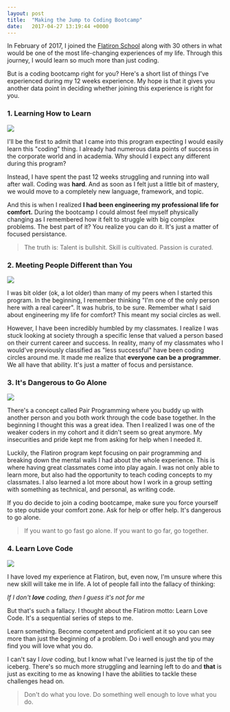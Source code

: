 ```yaml
---
layout: post
title:  "Making the Jump to Coding Bootcamp"
date:   2017-04-27 13:19:44 +0000
---
```


In February of 2017, I joined the [Flatiron School](https://flatironschool.com/) along with 30 others in what would be one of the most life-changing experiences of my life.  Through this journey, I would learn so much more than just coding.

But is a coding bootcamp right for you?  Here's a short list of things I've experienced during my 12 weeks experience.  My hope is that it gives you another data point in deciding whether joining this experience is right for you.

### 1. Learning How to Learn
![](https://media.giphy.com/media/sRWf3Oa9vW6Xu/giphy.gif)

I'll be the first to admit that I came into this program expecting I would easily learn this "coding" thing.  I already had numerous data points of success in the corporate world and in academia.  Why should I expect any different during this program?

Instead, I have spent the past 12 weeks struggling and running into wall after wall.  Coding was **hard**.  And as soon as I felt just a little bit of mastery, we would move to a completely new language, framework, and topic.

And this is when I realized **I had been engineering my professional life for comfort.**  During the bootcamp I could almost feel myself physically changing as I remembered how it felt to struggle with big complex problems.  The best part of it?  You realize you can do it.  It's just a matter of focused persistance.

> The truth is: Talent is bullshit. Skill is cultivated. Passion is curated.


### 2. Meeting People Different than You

![](https://media.giphy.com/media/UloylwFKR4hNK/giphy.gif)

I was bit older (ok, a lot older) than many of my peers when I started this program.  In the beginning, I remember thinking "I'm one of the only person here with a real career".  It was hubris, to be sure.  Remember what I said about engineering my life for comfort?  This meant my social circles as well.

However, I have been incredibly humbled by my classmates.  I realize I was stuck looking at society through a specific lense that valued a person based on their current career and success.  In reality, many of my classmates who I would've previously classified as "less successful" have been coding circles around me.  It made me realize that **everyone can be a programmer**.  We all have that ability.  It's just a matter of focus and persistance.


### 3. It's Dangerous to Go Alone
![](https://media.giphy.com/media/VfyC5j7sR4cso/giphy.gif)

There's a concept called Pair Programming where you buddy up with another person and you both work through the code base together.  In the beginning I thought this was a great idea.  Then I realized I was one of the weaker coders in my cohort and it didn't seem so great anymore.  My insecurities and pride kept me from asking for help when I needed it.

Luckily, the Flatiron program kept focusing on pair programming and breaking down the mental walls I had about the whole experience.  This is where having great classmates come into play again.  I was not only able to learn more, but also had the opportunity to teach coding concepts to my classmates.  I also learned a lot more about how I work in a group setting with something as technical, and personal, as writing code.

If you do decide to join a coding bootcampe, make sure you force yourself to step outside your comfort zone.  Ask for help or offer help.  It's dangerous to go alone.

> If you want to go fast go alone.  If you want to go far, go together.


### 4. Learn Love Code
![](https://media.giphy.com/media/1kwelHTYFbboc/giphy.gif)

I have loved my experience at Flatiron, but, even now, I'm unsure where this new skill will take me in life.  A lot of people fall into the fallacy of thinking:

*If I don't **love** coding, then I guess it's not for me*

But that's such a fallacy.  I thought about the Flatiron motto:  Learn Love Code.  It's a sequential series of steps to me.  

Learn something.  Become competent and proficient at it so you can see more than just the beginning of a problem.  Do i well enough and you may find you will love what you do.

I can't say I *love* coding, but I know what I've learned is just the tip of the iceberg.  There's so much more struggling and learning left to do and **that** is just as exciting to me as knowing I have the abilities to tackle these challenges head on.

>Don't do what you love. Do something well enough to love what you do.
